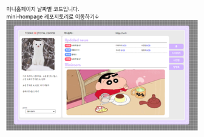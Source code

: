 미니홈페이지 날짜별 코드입니다.<br>
mini-hompage 레포지토리로 이동하기↓
<a href="https://github.com/NadudAn/mini-hompage/">![홈페이지 사진](./_image/homp_image.png)</a>
